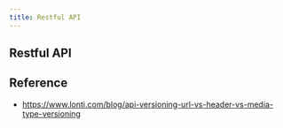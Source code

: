 ```yaml
---
title: Restful API
---
```


## Restful API


## Reference
- https://www.lonti.com/blog/api-versioning-url-vs-header-vs-media-type-versioning
